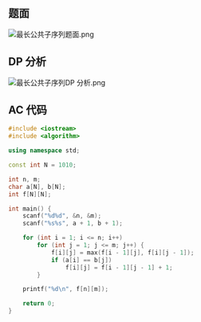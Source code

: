 ## 题面
![最长公共子序列题面.png](https://cdn.acwing.com/media/article/image/2021/08/13/101476_456c41e3fc-最长公共子序列题面.png) 

## DP 分析

![最长公共子序列DP 分析.png](https://cdn.acwing.com/media/article/image/2021/08/13/101476_5013d581fc-最长公共子序列DP-分析.png) 

## AC 代码

``` cpp
#include <iostream>
#include <algorithm>

using namespace std;

const int N = 1010;

int n, m;
char a[N], b[N];
int f[N][N];

int main() {
    scanf("%d%d", &n, &m);
    scanf("%s%s", a + 1, b + 1);

    for (int i = 1; i <= n; i++)
        for (int j = 1; j <= m; j++) {
            f[i][j] = max(f[i - 1][j], f[i][j - 1]);
            if (a[i] == b[j]) 
                f[i][j] = f[i - 1][j - 1] + 1;
        }

    printf("%d\n", f[n][m]);

    return 0;
}
```